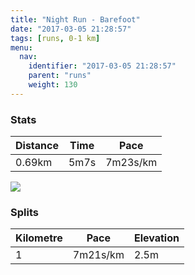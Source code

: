 ```yaml
---
title: "Night Run - Barefoot"
date: "2017-03-05 21:28:57"
tags: [runs, 0-1 km]
menu:
  nav:
    identifier: "2017-03-05 21:28:57"
    parent: "runs"
    weight: 130
---
```


### Stats

| Distance | Time | Pace |
|----------|------|------|
|0.69km|5m7s|7m23s/km|

<img src='https://maps.googleapis.com/maps/api/staticmap?maptype=roadmap&path=enc:agjeIj~vLyCtA&key=AIzaSyAfqMeaZ1CCJFGP5cWud__oZnT_Pybg-1M&size=800x800&markers=color:yellow|label:S|53.46945,-2.2527&markers=color:green|label:F|53.470220000000005,-2.25313'>

### Splits

| Kilometre | Pace | Elevation |
|------|------|-----------|
|1|7m21s/km|2.5m|
